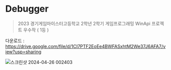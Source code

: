 # Debugger

> 2023 경기게임마이스터고등학교 2학년 2학기 게임프로그래밍 WinApi 프로젝트 우수작 ( 1등 )

다운로드 : https://drive.google.com/file/d/1CI7PTF2EoEe4BWFASxhtM2We37J6AFA7/view?usp=sharing



![스크린샷 2024-04-26 002403](https://github.com/ksan09/WinAPI_Debugger/assets/98994220/97e15087-6c2a-4e00-bfe9-a67d0c85f903)
